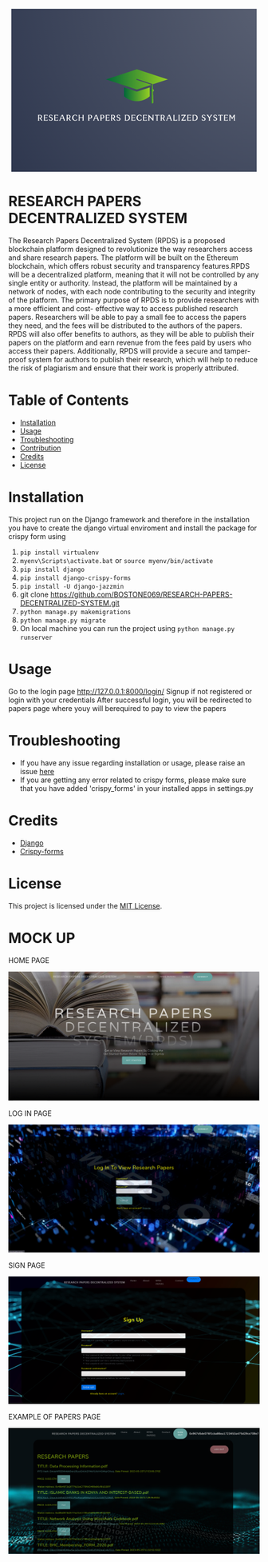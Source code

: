 <p align="center">
    <img src="logo.png">
</p>

# RESEARCH PAPERS DECENTRALIZED SYSTEM
The Research Papers Decentralized System (RPDS) is a proposed blockchain platform
designed to revolutionize the way researchers access and share research papers. The platform
will be built on the Ethereum blockchain, which offers robust security and transparency
features.RPDS will be a decentralized platform, meaning that it will not be controlled by any
single entity or authority. Instead, the platform will be maintained by a network of nodes,
with each node contributing to the security and integrity of the platform.
The primary purpose of RPDS is to provide researchers with a more efficient and cost-
effective way to access published research papers. Researchers will be able to pay a small fee
to access the papers they need, and the fees will be distributed to the authors of the papers.
RPDS will also offer benefits to authors, as they will be able to publish their papers on the
platform and earn revenue from the fees paid by users who access their papers. Additionally,
RPDS will provide a secure and tamper-proof system for authors to publish their research,
which will help to reduce the risk of plagiarism and ensure that their work is properly
attributed.
# Table of Contents
- [Installation](#Installation)
- [Usage](#Usage)
- [Troubleshooting](#Troubleshooting)
- [Contribution](#Contribution)
- [Credits](#Credits)
- [License](#License)


# Installation
This project run on the Django framework and
therefore in the installation you have to create
 the django virtual enviroment and install the package for
crispy form using
1. `pip install virtualenv`
2. `myenv\Scripts\activate.bat` or `source myenv/bin/activate`
3. `pip install django`
4. `pip install django-crispy-forms`
5. `pip install -U django-jazzmin`
6. git clone https://github.com/BOSTONE069/RESEARCH-PAPERS-DECENTRALIZED-SYSTEM.git
7. `python manage.py makemigrations `
8. `python manage.py migrate`
9. On local machine you can run the project using `python manage.py runserver`

# Usage
Go to the login page http://127.0.0.1:8000/login/
Signup if not registered or login with your credentials
After successful login, you will be redirected to papers page where youy will berequired to pay to view the papers

# Troubleshooting
- If you have any issue regarding installation or usage, please raise an issue [here](#https://github.com/BOSTONE069/RESEARCH-PAPERS-DECENTRALIZED-SYSTEM.git)
- If you are getting any error related to crispy forms, please make sure that you have added 'crispy_forms' in your installed apps in settings.py

# Credits
- [Django](#https://www.djangoproject.com/)
- [Crispy-forms](#https://pypi.org/project/django-crispy-forms/)

# License
This project is licensed under the [MIT License](#https://www.mit.edu/~amini/LICENSE.md).


# MOCK UP
<P>HOME PAGE</P>
<p style="align:center">
    <img src="homepage.png">
</p>

<P>LOG IN PAGE</P>
<p style="align:center">
    <img src="loginpage.png">
</p>

<P>SIGN PAGE</P>
<p style="align:center">
    <img src="signup.png">
</p>


<P>EXAMPLE OF PAPERS PAGE</P>
<p style="align:center">
    <img src="researchpapers.png">
</p>